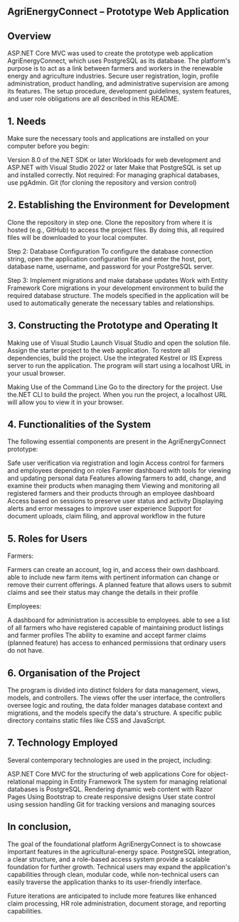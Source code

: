 ## AgriEnergyConnect – Prototype Web Application

## Overview

ASP.NET Core MVC was used to create the prototype web application AgriEnergyConnect, which uses PostgreSQL as its database. The platform's purpose is to act as a link between farmers and workers in the renewable energy and agriculture industries. Secure user registration, login, profile administration, product handling, and administrative supervision are among its features. The setup procedure, development guidelines, system features, and user role obligations are all described in this README.

## 1. Needs

Make sure the necessary tools and applications are installed on your computer before you begin:

Version 8.0 of the.NET SDK or later
Workloads for web development and ASP.NET with Visual Studio 2022 or later
Make that PostgreSQL is set up and installed correctly.
Not required: For managing graphical databases, use pgAdmin.
Git (for cloning the repository and version control)

## 2. Establishing the Environment for Development

Clone the repository in step one.
Clone the repository from where it is hosted (e.g., GitHub) to access the project files. By doing this, all required files will be downloaded to your local computer.

Step 2: Database Configuration
To configure the database connection string, open the application configuration file and enter the host, port, database name, username, and password for your PostgreSQL server.

Step 3: Implement migrations and make database updates
Work with Entity Framework Core migrations in your development environment to build the required database structure. The models specified in the application will be used to automatically generate the necessary tables and relationships.

## 3. Constructing the Prototype and Operating It

Making use of Visual Studio
Launch Visual Studio and open the solution file.
Assign the starter project to the web application.
To restore all dependencies, build the project.
Use the integrated Kestrel or IIS Express server to run the application.
The program will start using a localhost URL in your usual browser.

Making Use of the Command Line
Go to the directory for the project.
Use the.NET CLI to build the project.
When you run the project, a localhost URL will allow you to view it in your browser.

## 4. Functionalities of the System

The following essential components are present in the AgriEnergyConnect prototype:

Safe user verification via registration and login
Access control for farmers and employees depending on roles
Farmer dashboard with tools for viewing and updating personal data
Features allowing farmers to add, change, and examine their products when managing them
Viewing and monitoring all registered farmers and their products through an employee dashboard
Access based on sessions to preserve user status and activity
Displaying alerts and error messages to improve user experience
Support for document uploads, claim filing, and approval workflow in the future

## 5. Roles for Users

Farmers:

Farmers can create an account, log in, and access their own dashboard.
able to include new farm items with pertinent information
can change or remove their current offerings.
A planned feature that allows users to submit claims and see their status
may change the details in their profile

Employees:

A dashboard for administration is accessible to employees.
able to see a list of all farmers who have registered
capable of maintaining product listings and farmer profiles
The ability to examine and accept farmer claims (planned feature)
has access to enhanced permissions that ordinary users do not have.

## 6. Organisation of the Project

The program is divided into distinct folders for data management, views, models, and controllers. The views offer the user interface, the controllers oversee logic and routing, the data folder manages database context and migrations, and the models specify the data's structure. A specific public directory contains static files like CSS and JavaScript.

## 7. Technology Employed

Several contemporary technologies are used in the project, including:

ASP.NET Core MVC for the structuring of web applications
Core for object-relational mapping in Entity Framework
The system for managing relational databases is PostgreSQL.
Rendering dynamic web content with Razor Pages
Using Bootstrap to create responsive designs
User state control using session handling
Git for tracking versions and managing sources

## In conclusion,

The goal of the foundational platform AgriEnergyConnect is to showcase important features in the agricultural-energy space. PostgreSQL integration, a clear structure, and a role-based access system provide a scalable foundation for further growth. Technical users may expand the application's capabilities through clean, modular code, while non-technical users can easily traverse the application thanks to its user-friendly interface.

Future iterations are anticipated to include more features like enhanced claim processing, HR role administration, document storage, and reporting capabilities.
